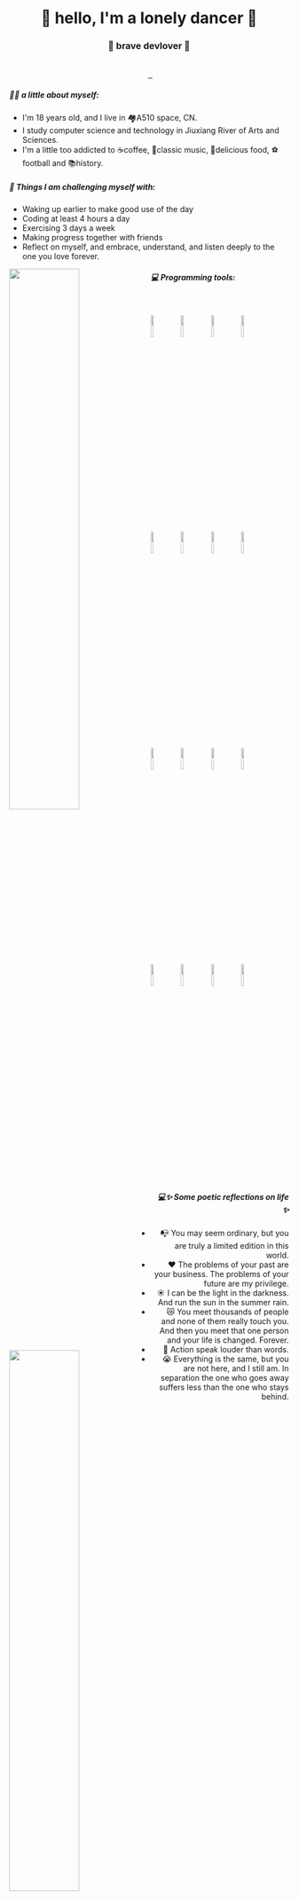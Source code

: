 <h1 align="center"> 🤩 hello, I'm a lonely dancer 🤩 </h1>
<h3 align="center">🚀 brave devlover 🚀</h3>

<p align="center"><br/>
  <a>
    <img src="https://img.shields.io/badge/Email-Niuniuzi2023%40gmail.com-orange" alt="">
  </a>
  
   <a href="https://space.bilibili.com/691242122?spm_id_from=333.788.0.0">
    <img src="https://img.shields.io/badge/Bilibili-Niuhuangxiaozi-pink" alt="">
  </a>

  <a href="https://www.16personalities.com/ch/%E7%BB%93%E6%9E%9C/esfj-t/x/pivl1ebjs">
    <img src="https://img.shields.io/badge/MBTI-ESFJ_T-blue" alt="">
  </a>

   <a href="https://niuhuangxiaozi.github.io/">
    <img src="https://img.shields.io/badge/Blogs-Niu%20Creator's%20Blog-green" alt="">
  </a>
  
</p>

##### 🏌️‍♂️ a little about myself:

- I'm 18 years old, and I live in 🏘️A510 space, CN.
- I study computer science and technology in Jiuxiang River of Arts and Sciences.
- I'm a little too addicted to ☕coffee, 🎻classic music, 🥞delicious food, ⚽football and 📚history.

##### :muscle: Things I am challenging myself with:
- Waking up earlier to make good use of the day
- Coding at least 4 hours a day
- Exercising 3 days a week
- Making progress together with friends
- Reflect on myself, and embrace, understand, and listen deeply to the one you love forever.

<p>
<img width="50%" align="left" src="https://github-readme-stats.vercel.app/api?username=Niuhuangxiaozi&count_private=true&show_icons=true&theme=ambient_gradient"  alt=""/>
<img width="50%" align="left" src="https://stats.justsong.cn/api/leetcode?username=Niuhuangxiaozi&cn_username=chi-chu-zai-lu-kou"  alt=""/>
</p>

##### :computer: Programming tools:
<br />
<p>
  <img width="50%" align="left" src="https://github-readme-stats.vercel.app/api/top-langs/?username=Niuhuangxiaozi&hide=html,assembly,CSS,SCSS,JavaScript&layout=compact&card_width=450px"  alt=""/>
<code><img width="10%" src="https://www.vectorlogo.zone/logos/git-scm/git-scm-ar21.svg"></code>
<code><img width="10%" src="https://www.vectorlogo.zone/logos/apache_maven/apache_maven-ar21.svg"></code>
<code><img width="10%" src="https://www.vectorlogo.zone/logos/redis/redis-ar21.svg"></code>
<code><img width="10%" src="https://www.vectorlogo.zone/logos/haproxy/haproxy-ar21.svg"></code>
<br />
<code><img width="10%" src="https://www.vectorlogo.zone/logos/mongodb/mongodb-ar21.svg"></code>
<code><img width="10%" src="https://www.vectorlogo.zone/logos/qtio/qtio-ar21.svg"></code>
<code><img width="10%" src="https://www.vectorlogo.zone/logos/pytorch/pytorch-ar21.svg"></code>
<code><img width="10%" src="https://www.vectorlogo.zone/logos/vuejs/vuejs-ar21.svg"></code>
<br />
<code><img width="10%" src="https://www.vectorlogo.zone/logos/apache_spark/apache_spark-ar21.svg"></code>
<code><img width="10%" src="https://www.vectorlogo.zone/logos/apache_hadoop/apache_hadoop-ar21.svg"></code>
<code><img width="10%" src="https://www.vectorlogo.zone/logos/git-scm/git-scm-ar21.svg"></code>
<code><img width="10%" src="https://www.vectorlogo.zone/logos/springio/springio-ar21.svg"></code>
<br />
<code><img width="10%" src="https://www.vectorlogo.zone/logos/docker/docker-ar21.svg"></code>
<code><img width="10%" src="https://www.vectorlogo.zone/logos/onnxai/onnxai-ar21.svg"></code>
<code><img width="10%" src="https://www.vectorlogo.zone/logos/npmjs/npmjs-ar21.svg"></code>
<code><img width="10%" src="https://www.vectorlogo.zone/logos/gnu_bash/gnu_bash-ar21.svg"></code>
</p>


<h align="right">

##### :computer:✨ Some poetic reflections on life ✨
- :mailbox_with_no_mail: You may seem ordinary, but you are truly a limited edition in this world.
- ❤️ The problems of your past are your business. The problems of your future are my privilege.
- ☀️ I can be the light in the darkness. And run the sun in the summer rain.
- 😿 You meet thousands of people and none of them really touch you. And then you meet that one person and your life is changed. Forever.
- 🏃 Action speak louder than words.
- 😭 Everything is the same, but you are not here, and I still am. In separation the one who goes away suffers less than the one who stays behind.
</h>



<!--
**Niuhuangxiaozi/Niuhuangxiaozi** is a ✨ _special_ ✨ repository because its `README.md` (this file) appears on your GitHub profile.

Here are some ideas to get you started:

- 🔭 I’m currently working on the earth.
- 🌱 I’m currently learning how to change the world.
- 💬 Ask me about computer science.
-->
